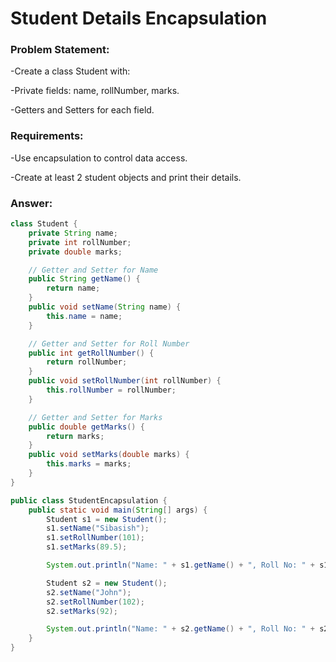 # Student Details Encapsulation

### Problem Statement:
-Create a class Student with:

-Private fields: name, rollNumber, marks.

-Getters and Setters for each field.

### Requirements:

-Use encapsulation to control data access.

-Create at least 2 student objects and print their details.

### Answer:

```java
class Student {
    private String name;
    private int rollNumber;
    private double marks;

    // Getter and Setter for Name
    public String getName() {
        return name;
    }
    public void setName(String name) {
        this.name = name;
    }

    // Getter and Setter for Roll Number
    public int getRollNumber() {
        return rollNumber;
    }
    public void setRollNumber(int rollNumber) {
        this.rollNumber = rollNumber;
    }

    // Getter and Setter for Marks
    public double getMarks() {
        return marks;
    }
    public void setMarks(double marks) {
        this.marks = marks;
    }
}

public class StudentEncapsulation {
    public static void main(String[] args) {
        Student s1 = new Student();
        s1.setName("Sibasish");
        s1.setRollNumber(101);
        s1.setMarks(89.5);

        System.out.println("Name: " + s1.getName() + ", Roll No: " + s1.getRollNumber() + ", Marks: " + s1.getMarks());

        Student s2 = new Student();
        s2.setName("John");
        s2.setRollNumber(102);
        s2.setMarks(92);

        System.out.println("Name: " + s2.getName() + ", Roll No: " + s2.getRollNumber() + ", Marks: " + s2.getMarks());
    }
}

```
